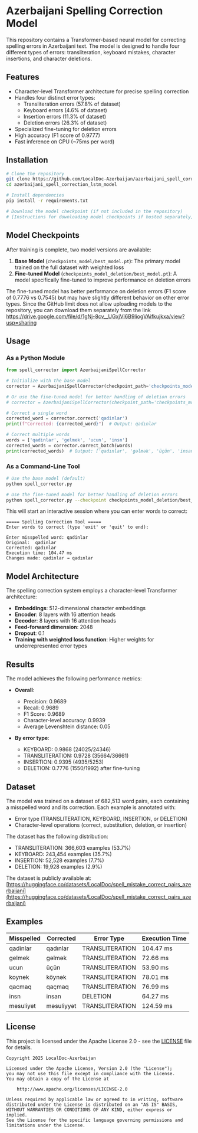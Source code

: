 # Azerbaijani Spelling Correction Model

This repository contains a Transformer-based neural model for correcting spelling errors in Azerbaijani text. The model is designed to handle four different types of errors: transliteration, keyboard mistakes, character insertions, and character deletions.

## Features

- Character-level Transformer architecture for precise spelling correction
- Handles four distinct error types:
  - Transliteration errors (57.8% of dataset)
  - Keyboard errors (4.6% of dataset)
  - Insertion errors (11.3% of dataset)
  - Deletion errors (26.3% of dataset)
- Specialized fine-tuning for deletion errors
- High accuracy (F1 score of 0.9777)
- Fast inference on CPU (~75ms per word)

## Installation

```bash
# Clone the repository
git clone https://github.com/LocalDoc-Azerbaijan/azerbaijani_spell_correction_lstm_model.git
cd azerbaijani_spell_correction_lstm_model

# Install dependencies
pip install -r requirements.txt

# Download the model checkpoint (if not included in the repository)
# [Instructions for downloading model checkpoints if hosted separately]
```

## Model Checkpoints

After training is complete, two model versions are available:

1. **Base Model** (`checkpoints_model/best_model.pt`): The primary model trained on the full dataset with weighted loss
2. **Fine-tuned Model** (`checkpoints_model_deletion/best_model.pt`): A model specifically fine-tuned to improve performance on deletion errors

The fine-tuned model has better performance on deletion errors (F1 score of 0.7776 vs 0.7545) but may have slightly different behavior on other error types.
Since the GitHub limit does not allow uploading models to the repository, you can download them separately from the link https://drive.google.com/file/d/1gNj-8cv__UGxjVI6B9liogVAifkujkxa/view?usp=sharing

## Usage

### As a Python Module

```python
from spell_corrector import AzerbaijaniSpellCorrector

# Initialize with the base model
corrector = AzerbaijaniSpellCorrector(checkpoint_path='checkpoints_model/best_model.pt')

# Or use the fine-tuned model for better handling of deletion errors
# corrector = AzerbaijaniSpellCorrector(checkpoint_path='checkpoints_model_deletion/best_model.pt')

# Correct a single word
corrected_word = corrector.correct('qadinlar')
print(f"Corrected: {corrected_word}")  # Output: qadınlar

# Correct multiple words
words = ['qadinlar', 'gelmek', 'ucun', 'insn']
corrected_words = corrector.correct_batch(words)
print(corrected_words)  # Output: ['qadınlar', 'gəlmək', 'üçün', 'insan']
```

### As a Command-Line Tool

```bash
# Use the base model (default)
python spell_corrector.py

# Use the fine-tuned model for better handling of deletion errors
python spell_corrector.py --checkpoint checkpoints_model_deletion/best_model.pt
```

This will start an interactive session where you can enter words to correct:

```
===== Spelling Correction Tool =====
Enter words to correct (type 'exit' or 'quit' to end):

Enter misspelled word: qadinlar
Original:  qadinlar
Corrected: qadınlar
Execution time: 104.47 ms
Changes made: qadinlar → qadınlar
```

## Model Architecture

The spelling correction system employs a character-level Transformer architecture:

- **Embeddings**: 512-dimensional character embeddings
- **Encoder**: 8 layers with 16 attention heads
- **Decoder**: 8 layers with 16 attention heads
- **Feed-forward dimension**: 2048
- **Dropout**: 0.1
- **Training with weighted loss function**: Higher weights for underrepresented error types

## Results

The model achieves the following performance metrics:

- **Overall**:
  - Precision: 0.9689
  - Recall: 0.9689
  - F1 Score: 0.9689
  - Character-level accuracy: 0.9939
  - Average Levenshtein distance: 0.05

- **By error type**:
  - KEYBOARD: 0.9868 (24025/24346)
  - TRANSLITERATION: 0.9728 (35664/36661)
  - INSERTION: 0.9395 (4935/5253)
  - DELETION: 0.7776 (1550/1992) after fine-tuning

## Dataset

The model was trained on a dataset of 682,513 word pairs, each containing a misspelled word and its correction. Each example is annotated with:
- Error type (TRANSLITERATION, KEYBOARD, INSERTION, or DELETION)
- Character-level operations (correct, substitution, deletion, or insertion)

The dataset has the following distribution:
- TRANSLITERATION: 366,603 examples (53.7%)
- KEYBOARD: 243,454 examples (35.7%)
- INSERTION: 52,528 examples (7.7%)
- DELETION: 19,928 examples (2.9%)

The dataset is publicly available at: [https://huggingface.co/datasets/LocalDoc/spell_mistake_correct_pairs_azerbaijani](https://huggingface.co/datasets/LocalDoc/spell_mistake_correct_pairs_azerbaijani)

## Examples

| Misspelled | Corrected | Error Type | Execution Time |
|------------|-----------|------------|----------------|
| qadinlar   | qadınlar  | TRANSLITERATION | 104.47 ms |
| gelmek     | gəlmək    | TRANSLITERATION | 72.66 ms  |
| ucun       | üçün      | TRANSLITERATION | 53.90 ms  |
| koynek     | köynək    | TRANSLITERATION | 78.01 ms  |
| qacmaq     | qaçmaq    | TRANSLITERATION | 76.99 ms  |
| insn       | insan     | DELETION        | 64.27 ms  |
| mesuliyet  | məsuliyyət| TRANSLITERATION | 124.59 ms |

## License

This project is licensed under the Apache License 2.0 - see the [LICENSE](LICENSE) file for details.

```
Copyright 2025 LocalDoc-Azerbaijan

Licensed under the Apache License, Version 2.0 (the "License");
you may not use this file except in compliance with the License.
You may obtain a copy of the License at

    http://www.apache.org/licenses/LICENSE-2.0

Unless required by applicable law or agreed to in writing, software
distributed under the License is distributed on an "AS IS" BASIS,
WITHOUT WARRANTIES OR CONDITIONS OF ANY KIND, either express or implied.
See the License for the specific language governing permissions and
limitations under the License.
```
